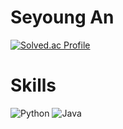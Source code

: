 # Seyoung An

[![Solved.ac Profile](http://mazassumnida.wtf/api/v2/generate_badge?boj=shallom753)](https://solved.ac/shallom753/)

# Skills
<img alt="Python" src ="https://img.shields.io/badge/Python-3776AB.svg?&style=for-the-badge&logo=Python&logoColor=white"/>
<img alt="Java" src ="https://img.shields.io/badge/Java-ED8B00.svg?style=for-the-badge&logo=openjdk&logoColor=white"/>
<!--
**syann97/syann97** is a ✨ _special_ ✨ repository because its `README.md` (this file) appears on your GitHub profile.

Here are some ideas to get you started:

- 🔭 I’m currently working on ...
- 🌱 I’m currently learning ...
- 👯 I’m looking to collaborate on ...
- 🤔 I’m looking for help with ...
- 💬 Ask me about ...
- 📫 How to reach me: ...
- 😄 Pronouns: ...
- ⚡ Fun fact: ...
-->
